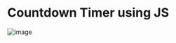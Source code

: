 # Countdown Timer using JS

![image](https://user-images.githubusercontent.com/64016811/137897635-2a284f99-ed40-48df-bd81-4079a2a1b69f.png)
